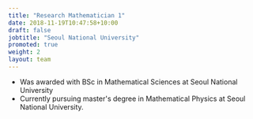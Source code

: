 ```yaml
---
title: "Research Mathematician 1"
date: 2018-11-19T10:47:58+10:00
draft: false
jobtitle: "Seoul National University"
promoted: true
weight: 2
layout: team
---
```


* Was awarded with BSc in Mathematical Sciences at Seoul National University
* Currently pursuing master's degree in Mathematical Physics at Seoul National University.

